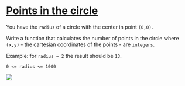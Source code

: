 # [Points in the circle](https://www.codewars.com/kata/points-in-the-circle "https://www.codewars.com/kata/5b55c49d4a317adff500015f")

You have the `radius` of a circle with the center in point `(0,0)`.

Write a function that calculates the number of points in the circle where `(x,y)` - the cartesian coordinates of the points - are `integers`.

Example: for `radius = 2` the result should be `13`.

`0 <= radius <= 1000`

![](http://i.imgur.com/1SMov3s.png)